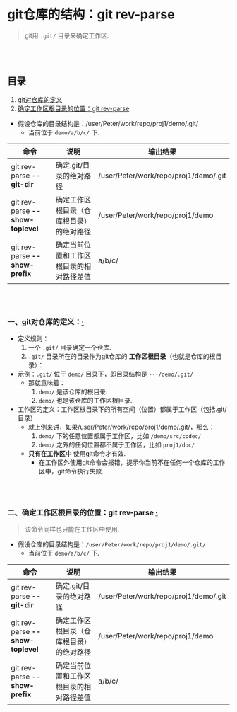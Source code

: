 # git仓库的结构：git rev-parse
> git用 `.git/` 目录来确定工作区.

<br><br>

## 目录

1. [git对仓库的定义](#一git对仓库的定义)
2. [确定工作区根目录的位置：git rev-parse](#二确定工作区根目录的位置git-rev-parse--)

- 假设仓库的目录结构是：/user/Peter/work/repo/proj1/demo/.git/
  - 当前位于 `demo/a/b/c/` 下.

| 命令 | 说明 | 输出结果 |
| --- | --- | --- |
| git rev-parse **--git-dir** | 确定.git/目录的绝对路径 | /user/Peter/work/repo/proj1/demo/.git |
| git rev-parse **--show-toplevel** | 确定工作区根目录（仓库根目录）的绝对路径 | /user/Peter/work/repo/proj1/demo |
| git rev-parse **--show-prefix** | 确定当前位置和工作区根目录的相对路径差值 | a/b/c/ |

<br><br>

### 一、git对仓库的定义：[·](#目录)

- 定义规则：
  1. 一个 `.git/` 目录确定一个仓库.
  2. `.git/` 目录所在的目录作为git仓库的 **工作区根目录**（也就是仓库的根目录）：
- 示例：`.git/` 位于 `demo/` 目录下，即目录结构是 `···/demo/.git/`
  - 那就意味着：
     1. `demo/` 是该仓库的根目录.
     2. `demo/` 也是该仓库的工作区根目录.
- 工作区的定义：工作区根目录下的所有空间（位置）都属于工作区（包括.git/目录）.
  - 就上例来讲，如果/user/Peter/work/repo/proj1/demo/.git/，那么：
    1. `demo/` 下的任意位置都属于工作区，比如 `/demo/src/codec/`
    2. `demo/` 之外的任何位置都不属于工作区，比如 `proj1/doc/`
  - **只有在工作区中** 使用git命令才有效.
    - 在工作区外使用git命令会报错，提示你当前不在任何一个仓库的工作区中，git命令执行失败.

<br><br>

### 二、确定工作区根目录的位置：git rev-parse  [·](#目录)
> 该命令同样也只能在工作区中使用.

- 假设仓库的目录结构是：`/user/Peter/work/repo/proj1/demo/.git/`
  - 当前位于 `demo/a/b/c/` 下.

| 命令 | 说明 | 输出结果 |
| --- | --- | --- |
| git rev-parse **--git-dir** | 确定.git/目录的绝对路径 | /user/Peter/work/repo/proj1/demo/.git |
| git rev-parse **--show-toplevel** | 确定工作区根目录（仓库根目录）的绝对路径 | /user/Peter/work/repo/proj1/demo |
| git rev-parse **--show-prefix** | 确定当前位置和工作区根目录的相对路径差值 | a/b/c/ |
